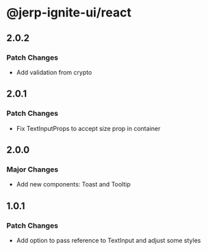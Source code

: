 # @jerp-ignite-ui/react

## 2.0.2

### Patch Changes

- Add validation from crypto

## 2.0.1

### Patch Changes

- Fix TextInputProps to accept size prop in container

## 2.0.0

### Major Changes

- Add new components: Toast and Tooltip

## 1.0.1

### Patch Changes

- Add option to pass reference to TextInput and adjust some styles
